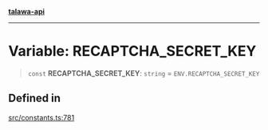 [**talawa-api**](../../README.md)

***

# Variable: RECAPTCHA\_SECRET\_KEY

> `const` **RECAPTCHA\_SECRET\_KEY**: `string` = `ENV.RECAPTCHA_SECRET_KEY`

## Defined in

[src/constants.ts:781](https://github.com/Suyash878/talawa-api/blob/f376d03c37e9acd046e7cc983947432c95f74442/src/constants.ts#L781)
